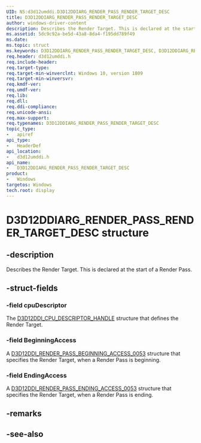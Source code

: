 ```yaml
---
UID: NS:d3d12umddi.D3D12DDIARG_RENDER_PASS_RENDER_TARGET_DESC
title: D3D12DDIARG_RENDER_PASS_RENDER_TARGET_DESC
author: windows-driver-content
description: Describes the Render Target. This is declared at the start of a Render Pass.
ms.assetid: 5dc9c92a-be5d-43a8-8da4-f195dd789f49
ms.date: 
ms.topic: struct
ms.keywords: D3D12DDIARG_RENDER_PASS_RENDER_TARGET_DESC, D3D12DDIARG_RENDER_PASS_RENDER_TARGET_DESC, 
req.header: d3d12umddi.h
req.include-header:
req.target-type:
req.target-min-winverclnt: Windows 10, version 1809
req.target-min-winversvr:
req.kmdf-ver:
req.umdf-ver:
req.lib:
req.dll:
req.ddi-compliance:
req.unicode-ansi:
req.max-support:
req.typenames: D3D12DDIARG_RENDER_PASS_RENDER_TARGET_DESC
topic_type: 
-	apiref
api_type: 
-	HeaderDef
api_location: 
-	d3d12umddi.h
api_name: 
-	D3D12DDIARG_RENDER_PASS_RENDER_TARGET_DESC
product:
-	Windows
targetos: Windows
tech.root: display
---
```


# D3D12DDIARG_RENDER_PASS_RENDER_TARGET_DESC structure

## -description

Describes the Render Target. This is declared at the start of a Render Pass.

## -struct-fields

### -field cpuDescriptor

The [D3D12DDI_CPU_DESCRIPTOR_HANDLE](ns-d3d12umddi-d3d12ddi_cpu_descriptor_handle.md) structure that defines the Render Target.

### -field BeginningAccess

A [D3D12DDI_RENDER_PASS_BEGINNING_ACCESS_0053](ns-d3d12umddi-d3d12ddi_render_pass_beginning_access_0053.md) structure that specifies the Render Target, when a Render Pass is beginning.

### -field EndingAccess
 
A [D3D12DDI_RENDER_PASS_ENDING_ACCESS_0053](ns-d3d12umddi-d3d12ddi_render_pass_ending_access_0053.md) structure that specifies the Render Target, when a Render Pass is ending.

## -remarks

## -see-also
